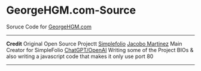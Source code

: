 # GeorgeHGM.com-Source

Soruce Code for [GeorgeHGM.com](https://GeorgeHGM.com)

---

**Credit**
Original Open Source Projectt [Simplefolio](https://github.com/cobiwave/simplefolio)
[Jacobo Martinez](https://github.com/cobiwave) Main Creator for SimpleFolio
[ChatGPT/OpenAI](https://openai.com/) Writing some of the Project BIOs & also writing a javascript code that makes it only use port 80

---
